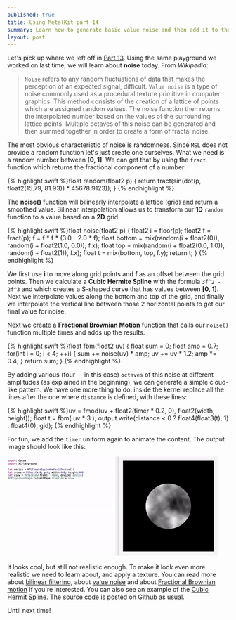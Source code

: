 ```yaml
---
published: true
title: Using MetalKit part 14
summary: Learn how to generate basic value noise and then add it to the object's color by using MSL in a compute shader.
layout: post
---
```

Let's pick up where we left off in [Part 13](http://mhorga.org/2016/05/25/using-metalkit-part-13.html). Using the same playground we worked on last time, we will learn about __noise__ today. From _Wikipedia_:

> `Noise` refers to any random fluctuations of data that makes the perception of an expected signal, difficult. `Value noise` is a type of noise commonly used as a procedural texture primitive in computer graphics. This method consists of the creation of a lattice of points which are assigned random values. The noise function then returns the interpolated number based on the values of the surrounding lattice points. Multiple octaves of this noise can be generated and then summed together in order to create a form of fractal noise.

The most obvious characteristic of noise is randomness. Since `MSL` does not provide a random function let's just create one ourselves. What we need is a random number between __[0, 1]__. We can get that by using the `fract` function which returns the fractional component of a number:

{% highlight swift %}float random(float2 p)
{
    return fract(sin(dot(p, float2(15.79, 81.93)) * 45678.9123));
}
{% endhighlight %}

The __noise()__ function will bilinearly interpolate a lattice (grid) and return a smoothed value. Bilinear interpolation allows us to transform our __1D__ `random` function to a value based on a __2D__ grid:

{% highlight swift %}float noise(float2 p)
{
    float2 i = floor(p);
    float2 f = fract(p);
    f = f * f * (3.0 - 2.0 * f);
    float bottom = mix(random(i + float2(0)), random(i + float2(1.0, 0.0)), f.x);
    float top = mix(random(i + float2(0.0, 1.0)), random(i + float2(1)), f.x);
    float t = mix(bottom, top, f.y);
    return t;
}
{% endhighlight %}

We first use __i__ to move along grid points and __f__ as an offset between the grid points. Then we calculate a __Cubic Hermite Spline__ with the formula `3f^2 - 2f^3` and which creates a S-shaped curve that has values between __[0, 1]__. Next we interpolate values along the bottom and top of the grid, and finally we interpolate the vertical line between those 2 horizontal points to get our final value for noise.

Next we create a __Fractional Brownian Motion__ function that calls our `noise()` function multiple times and adds up the results. 

{% highlight swift %}float fbm(float2 uv)
{
    float sum = 0;
    float amp = 0.7;
    for(int i = 0; i < 4; ++i)
    {
        sum += noise(uv) * amp;
        uv += uv * 1.2;
        amp *= 0.4;
    }
    return sum;
}
{% endhighlight %}

By adding various (four -- in this case) `octaves` of this noise at different amplitudes (as explained in the beginning), we can generate a simple cloud-like pattern. We have one more thing to do: inside the kernel replace all the lines after the one where `distance` is defined, with these lines:

{% highlight swift %}uv = fmod(uv + float2(timer * 0.2, 0), float2(width, height));
float t = fbm( uv * 3 );
output.write(distance < 0 ? float4(float3(t), 1) : float4(0), gid);
{% endhighlight %}

For fun, we add the `timer` uniform again to animate the content. The output image should look like this:

![alt text](https://github.com/MetalKit/images/raw/master/chapter14.gif "chapter 14")

It looks cool, but still not realistic enough. To make it look even more realistic we need to learn about, and apply a texture. You can read more about [bilinear filtering](http://www.scratchapixel.com/old/lessons/3d-advanced-lessons/interpolation/bilinear-interpolation), about [value noise](http://www.scratchapixel.com/old/lessons/3d-advanced-lessons/noise-part-1/creating-a-simple-2d-noise) and about [Fractional Brownian motion](https://en.wikipedia.org/wiki/Fractional_Brownian_motion) if you're interested. You can also see an example of the [Cubic Hermit Spline](https://www.desmos.com/calculator/mnrgw3yias). The [source code](https://github.com/MetalKit/metal) is posted on Github as usual.

Until next time!

